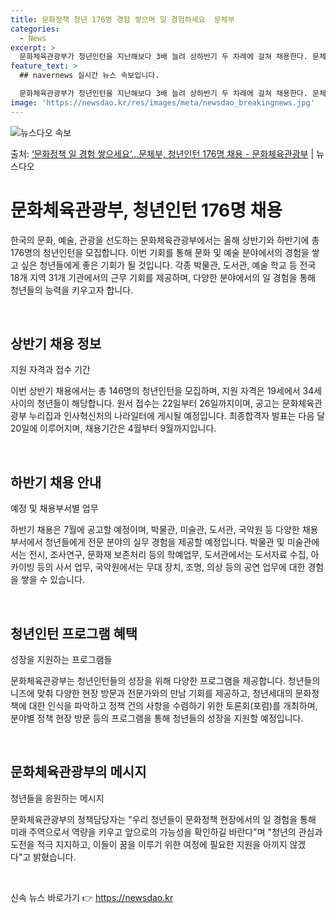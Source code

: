 ```yaml
---
title: 문화정책 청년 176명 경험 쌓으며 일 경험하세요  문체부
categories:
  - News
excerpt: >
  문화체육관광부가 청년인턴을 지난해보다 3배 늘려 상하반기 두 차례에 걸쳐 채용한다. 문체부는 문체부 본부와 …
feature_text: >
  ## navernews 실시간 뉴스 속보입니다.

  문화체육관광부가 청년인턴을 지난해보다 3배 늘려 상하반기 두 차례에 걸쳐 채용한다. 문체부는 문체부 본부와 …
image: 'https://newsdao.kr/res/images/meta/newsdao_breakingnews.jpg'
---
```


![뉴스다오 속보](https://newsdao.kr/res/images/meta/newsdao_breakingnews.jpg)

<p>출처: <a href="https://newsdao.kr/3161" rel="dofollow">‘문화정책 일 경험 쌓으세요’…문체부, 청년인턴 176명 채용 - 문화체육관광부</a> | 뉴스다오</p>

<h1>문화체육관광부, 청년인턴 176명 채용</h1>
<p data-ke-size="size16"></p>
한국의 문화, 예술, 관광을 선도하는 문화체육관광부에서는 올해 상반기와 하반기에 총 176명의 청년인턴을 모집합니다. 이번 기회를 통해 문화 및 예술 분야에서의 경험을 쌓고 싶은 청년들에게 좋은 기회가 될 것입니다. 각종 박물관, 도서관, 예술 학교 등 전국 18개 지역 31개 기관에서의 근무 기회를 제공하며, 다양한 분야에서의 일 경험을 통해 청년들의 능력을 키우고자 합니다. <p data-ke-size="size16">&nbsp;</p>

<h2 data-ke-size="size26">상반기 채용 정보</h2>
<p data-ke-size="size16">지원 자격과 접수 기간</p>
이번 상반기 채용에서는 총 146명의 청년인턴을 모집하며, 지원 자격은 19세에서 34세 사이의 청년들이 해당합니다. 원서 접수는 22일부터 26일까지이며, 공고는 문화체육관광부 누리집과 인사혁신처의 나라일터에 게시될 예정입니다. 최종합격자 발표는 다음 달 20일에 이루어지며, 채용기간은 4월부터 9월까지입니다. <p data-ke-size="size16">&nbsp;</p>

<h2 data-ke-size="size26">하반기 채용 안내</h2>
<p data-ke-size="size16">예정 및 채용부서별 업무</p>
하반기 채용은 7월에 공고할 예정이며, 박물관, 미술관, 도서관, 국악원 등 다양한 채용부서에서 청년들에게 전문 분야의 실무 경험을 제공할 예정입니다. 박물관 및 미술관에서는 전시, 조사연구, 문화재 보존처리 등의 학예업무, 도서관에서는 도서자료 수집, 아카이빙 등의 사서 업무, 국악원에서는 무대 장치, 조명, 의상 등의 공연 업무에 대한 경험을 쌓을 수 있습니다. <p data-ke-size="size16">&nbsp;</p>

<h2 data-ke-size="size26">청년인턴 프로그램 혜택</h2>
<p data-ke-size="size16">성장을 지원하는 프로그램들</p>
문화체육관광부는 청년인턴들의 성장을 위해 다양한 프로그램을 제공합니다. 청년들의 니즈에 맞춰 다양한 현장 방문과 전문가와의 만남 기회를 제공하고, 청년세대의 문화정책에 대한 인식을 파악하고 정책 건의 사항을 수렴하기 위한 토론회(포럼)를 개최하며, 분야별 정책 현장 방문 등의 프로그램을 통해 청년들의 성장을 지원할 예정입니다. <p data-ke-size="size16">&nbsp;</p>

<h2 data-ke-size="size26">문화체육관광부의 메시지</h2>
<p data-ke-size="size16">청년들을 응원하는 메시지</p>
문화체육관광부의 정책담당자는 "우리 청년들이 문화정책 현장에서의 일 경험을 통해 미래 주역으로서 역량을 키우고 앞으로의 가능성을 확인하길 바란다"며 "청년의 관심과 도전을 적극 지지하고, 이들이 꿈을 이루기 위한 여정에 필요한 지원을 아끼지 않겠다"고 밝혔습니다. <p data-ke-size="size16">&nbsp;</p>
 

신속 뉴스 바로가기 👉 <a href="https://newsdao.kr" rel="dofollow">https://newsdao.kr</a>


